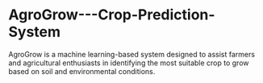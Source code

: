 # AgroGrow---Crop-Prediction-System
AgroGrow is a machine learning-based system designed to assist farmers and agricultural enthusiasts in identifying the most suitable crop to grow based on soil and environmental conditions. 
